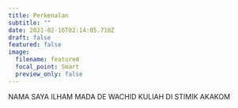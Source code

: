 ```yaml
---
title: Perkenalan
subtitle: ""
date: 2021-02-16T02:14:05.718Z
draft: false
featured: false
image:
  filename: featured
  focal_point: Smart
  preview_only: false
---
```

NAMA SAYA ILHAM MADA DE WACHID KULIAH DI STIMIK AKAKOM